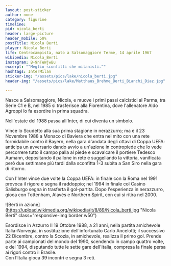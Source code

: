 ```yaml
---
layout: post-sticker
author: none
category: figurine
timeline: 
pid: nicola_berti
header: large-picture
header_mobile: 50%
postTitle: Nicola Berti
player: Nicola Berti
life: Centrocampista, nato a Salsomaggiore Terme, 14 aprile 1967
wikipedia: Nicola_Berti
instagram: B-9nTeWjwBu
excerpt: "“Meglio sconfitti che milanisti.”"
hashtags: InterMilan
sticker-img: "/assets/pics/lake/nicola_berti.jpg"
header-img: "/assets/pics/lake/Matthaus_Brehme_Berti_Bianchi_Diaz.jpg"

---
```

Nasce a Salsomaggiore, Nicola, e muove i primi passi calcistici al Parma, tra Serie C1 e B, nel 1985 si trasferisce alla Fiorentina, dove l'allenatore Aldo Agroppi lo fa esordire in prima squadra.

Nell'estate del 1988 passa all'Inter, di cui diventa un simbolo.

Vince lo Scudetto alla sua prima stagione in nerazzurro; ma è il 23 Novembre 1988 a Monaco di Baviera che entra nel mito con una rete formidabile contro il Bayern, nella gara d'andata degli ottavi di Coppa UEFA: anticipa un avversario dando avvio a un'azione in contropiede che lo vede percorrere tutto il campo palla al piede e scavalcare il portiere Tedesco Aumann, depositando il pallone in rete e suggellando la vittoria, vanificata però due settimane più tardi dalla sconfitta 1-3 subita a San Siro nella gara di ritorno.

Con l'Inter vince due volte la Coppa UEFA: in finale con la Roma nel 1991 provoca il rigore e segna il raddoppio; nel 1994 in finale col Casino Salisburgo segna in trasferta il gol-partita. Dopo l'esperienza in nerazzurro, gioca con Tottenham, Alavés e Northern Spirit, con cui si ritira nel 2000.

![Berti in azione](https://upload.wikimedia.org/wikipedia/it/8/89/Nicola_berti.jpg "Nicola Berti" class="responsive-img border w50")

Esordisce in Azzurro Il 19 Ottobre 1988, a 21 anni, nella partita amichevole Italia-Norvegia, in sostituzione dell'infortunato Carlo Ancelotti; il successivo 22 Dicembre, contro la Scozia, in amichevole, realizza il primo gol. Prende parte ai campionati del mondo del 1990, scendendo in campo quattro volte, e del 1994, disputando tutte le sette gare dell'Italia, compresa la finale persa ai rigori contro il Brasile.  
Con l’Italia gioca 39 incontri e segna 3 reti.
